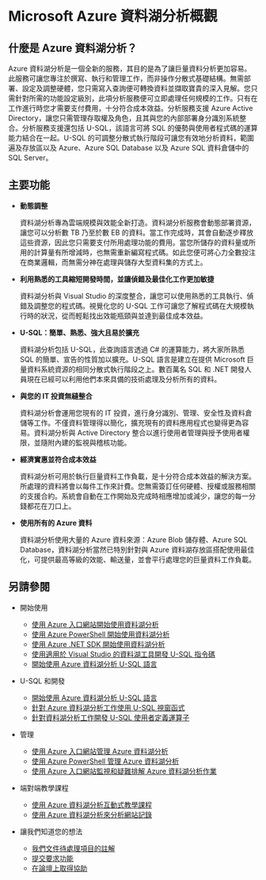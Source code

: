 <properties 
   pageTitle="Microsoft Azure 資料湖分析概觀 | Azure" 
   description="資料湖分析是 Azure 巨量資料計算服務，可讓您使用從雲端中的資料獲得的深入資訊，使用資料驅動您的業務，不論其所在位置和大小。資料湖分析可以用最簡單、最可調整及最經濟的方式，達成這個目的。" 
   services="data-lake-analytics" 
   documentationCenter="" 
   authors="edmacauley" 
   manager="paulettm" 
   editor="cgronlun"/>
 
<tags
   ms.service="data-lake-analytics"
   ms.devlang="na"
   ms.topic="get-started-article"
   ms.tgt_pltfrm="na"
   ms.workload="big-data" 
   ms.date="05/16/2016"
   ms.author="edmaca"/>

# Microsoft Azure 資料湖分析概觀

## 什麼是 Azure 資料湖分析？

Azure 資料湖分析是一個全新的服務，其目的是為了讓巨量資料分析更加容易。此服務可讓您專注於撰寫、執行和管理工作，而非操作分散式基礎結構。無需部署、設定及調整硬體，您只需寫入查詢便可轉換資料並擷取寶貴的深入見解。您只需針對所需的功能設定級別，此項分析服務便可立即處理任何規模的工作。只有在工作進行時您才需要支付費用，十分符合成本效益。分析服務支援 Azure Active Directory，讓您只需管理存取權及角色，且其與您的內部部署身分識別系統整合。分析服務支援還包括 U-SQL，該語言可將 SQL 的優勢與使用者程式碼的運算能力結合在一起。U-SQL 的可調整分散式執行階段可讓您有效地分析資料，範圍遍及存放區以及 Azure、Azure SQL Database 以及 Azure SQL 資料倉儲中的 SQL Server。


## 主要功能

- **動態調整** 

    資料湖分析專為雲端規模與效能全新打造。資料湖分析服務會動態部署資源，讓您可以分析數 TB 乃至於數 EB 的資料。當工作完成時，其會自動逐步釋放這些資源，因此您只需要支付所用處理功能的費用。當您所儲存的資料量或所用的計算量有所增減時，也無需重新編寫程式碼。如此您便可將心力全數投注在商業邏輯，而無需分神在處理與儲存大型資料集的方式上。

- **利用熟悉的工具縮短開發時間，並讓偵錯及最佳化工作更加敏捷**

    資料湖分析與 Visual Studio 的深度整合，讓您可以使用熟悉的工具執行、偵錯及調整您的程式碼。視覺化您的 U-SQL 工作可讓您了解程式碼在大規模執行時的狀況，從而輕鬆找出效能瓶頸與並達到最佳成本效益。

- **U-SQL：簡單、熟悉、強大且易於擴充**

    資料湖分析包括 U-SQL，此查詢語言透過 C# 的運算能力，將大家所熟悉 SQL 的簡單、宣告的性質加以擴充。U-SQL 語言是建立在提供 Microsoft 巨量資料系統資源的相同分散式執行階段之上。數百萬名 SQL 和 .NET 開發人員現在已經可以利用他們本來具備的技術處理及分析所有的資料。

- **與您的 IT 投資無縫整合**

    資料湖分析會運用您現有的 IT 投資，進行身分識別、管理、安全性及資料倉儲等工作。不僅資料管理得以簡化，擴充現有的資料應用程式也變得更為容易。資料湖分析與 Active Directory 整合以進行使用者管理與授予使用者權限，並隨附內建的監視與稽核功能。

- **經濟實惠並符合成本效益**

    資料湖分析可用於執行巨量資料工作負載，是十分符合成本效益的解決方案。所處理的資料將會以每件工作來計費。您無需簽訂任何硬體、授權或服務相關的支援合約。系統會自動在工作開始及完成時相應增加或減少，讓您的每一分錢都花在刀口上。

- **使用所有的 Azure 資料**

    資料湖分析使用大量的 Azure 資料來源：Azure Blob 儲存體、Azure SQL Database，資料湖分析當然已特別針對與 Azure 資料湖存放區搭配使用最佳化，可提供最高等級的效能、輸送量，並會平行處理您的巨量資料工作負載。

## 另請參閱

- 開始使用
    - [使用 Azure 入口網站開始使用資料湖分析](data-lake-analytics-get-started-portal.md)
    - [使用 Azure PowerShell 開始使用資料湖分析](data-lake-analytics-get-started-powershell.md)
    - [使用 Azure .NET SDK 開始使用資料湖分析](data-lake-analytics-get-started-net-sdk.md)
    - [使用適用於 Visual Studio 的資料湖工具開發 U-SQL 指令碼](data-lake-analytics-data-lake-tools-get-started.md)
    - [開始使用 Azure 資料湖分析 U-SQL 語言](data-lake-analytics-u-sql-get-started.md)
    
- U-SQL 和開發
    - [開始使用 Azure 資料湖分析 U-SQL 語言](data-lake-analytics-u-sql-get-started.md)
    - [針對 Azure 資料湖分析工作使用 U-SQL 視窗函式](data-lake-analytics-use-window-functions.md)
    - [針對資料湖分析工作開發 U-SQL 使用者定義運算子](data-lake-analytics-u-sql-develop-user-defined-operators.md)
    
- 管理
    - [使用 Azure 入口網站管理 Azure 資料湖分析](data-lake-analytics-manage-use-portal.md)
    - [使用 Azure PowerShell 管理 Azure 資料湖分析](data-lake-analytics-manage-use-powershell.md)
    - [使用 Azure 入口網站監視和疑難排解 Azure 資料湖分析作業](data-lake-analytics-monitor-and-troubleshoot-jobs-tutorial.md)

- 端對端教學課程
    - [使用 Azure 資料湖分析互動式教學課程](data-lake-analytics-use-interactive-tutorials.md)
    - [使用 Azure 資料湖分析來分析網站記錄](data-lake-analytics-analyze-weblogs.md)

- 讓我們知道您的想法
    - [我們文件待處理項目的註解](data-lake-analytics-documentation-backlog.md)
    - [提交要求功能](http://aka.ms/adlafeedback)
    - [在論壇上取得協助](http://aka.ms/adlaforums)

<!---HONumber=AcomDC_0615_2016-->